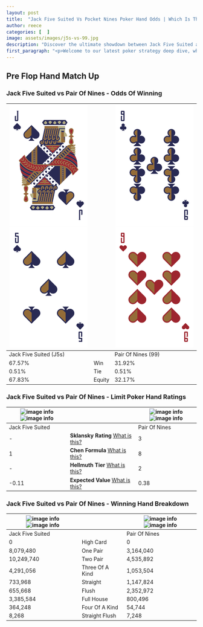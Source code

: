 ```yaml
---
layout: post
title:  "Jack Five Suited Vs Pocket Nines Poker Hand Odds | Which Is The Better Hand In Poker? A Complete Guide"
author: reece
categories: [  ]
image: assets/images/j5s-vs-99.jpg
description: "Discover the ultimate showdown between Jack Five Suited and Pair Of Nines in poker! Uncover the odds, strategies, and scenarios where one hand triumphs over the other. Get ready to up your poker game with this thrilling analysis."
first_paragraph: "<p>Welcome to our latest poker strategy deep dive, where we're pitting two distinct hands against each other in a high-stakes showdown: Jack Five Suited vs Pair Of Nines.</p><p>In the dynamic world of poker, every decision counts, and knowing which hand holds the upper hand is key to your success at the table.</p><p>In this article, we'll dissect these two hands, explore the scenarios where one dominates the other, and equip you with the knowledge to make strategic choices that can tip the odds in your favor.</p><p>Get ready to unravel the intriguing dynamics of these poker hands and elevate your game to new heights.</p>"
---
```




[comment]: # (sp0)

## Pre Flop Hand Match Up

<div class="table hand-ratings" markdown="1"> 



### Jack Five Suited vs Pair Of Nines - Odds Of Winning


    
| ![image info](assets/images/hand1/j.png) ![image info](assets/images/hand1/5.png) |  | ![image info](assets/images/hand2/9.png) ![image info](assets/images/hand2/9o.png) |
| -------- | -------- | -------- |
| Jack Five Suited (J5s) |  | Pair Of Nines (99) |
| 67.57% | Win | 31.92% |
| 0.51% | Tie | 0.51% |
| 67.83% | Equity | 32.17% |




[comment]: # (sp1)



### Jack Five Suited vs Pair Of Nines - Limit Poker Hand Ratings


    
| ![image info](https://www.riverpairs.com/assets/images/hand1/j.png) ![image info](https://www.riverpairs.com/assets/images/hand1/5.png) |  | ![image info](https://www.riverpairs.com/assets/images/hand2/9.png) ![image info](https://www.riverpairs.com/assets/images/hand2/9o.png) |
| -------- | -------- | -------- |
| Jack Five Suited |  | Pair Of Nines |
| - | **Sklansky Rating** [What is this?](/sklansky-rating-explained) | 3 |
| 1 | **Chen Formula** [What is this?](/chen-formula-explained) | 8 |
| - | **Hellmuth Tier** [What is this?](/Hellmuth-tier-explained) | 2 |
| -0.11 | **Expected Value** [What is this?](/expected-value-explained) | 0.38 |




[comment]: # (sp2)



### Jack Five Suited vs Pair Of Nines - Winning Hand Breakdown


    
| ![image info](https://www.riverpairs.com/assets/images/hand1/j.png) ![image info](https://www.riverpairs.com/assets/images/hand1/5.png) |  | ![image info](https://www.riverpairs.com/assets/images/hand2/9.png) ![image info](https://www.riverpairs.com/assets/images/hand2/9o.png) |
| -------- | -------- | -------- |
| Jack Five Suited |  | Pair Of Nines |
| 0 | High Card | 0 |
| 8,079,480 | One Pair | 3,164,040 |
| 10,249,740 | Two Pair | 4,535,892 |
| 4,291,056 | Three Of A Kind | 1,053,504 |
| 733,968 | Straight | 1,147,824 |
| 655,668 | Flush | 2,352,972 |
| 3,385,584 | Full House | 800,496 |
| 364,248 | Four Of A Kind | 54,744 |
| 8,268 | Straight Flush | 7,248 |




[comment]: # (sp3)



</div>

[comment]: # (sp4)



[comment]: # (sp5)


